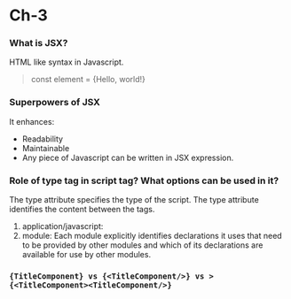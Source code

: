 # Ch-3

### What is JSX?
HTML like syntax in Javascript.

> const element = {<tagName>Hello, world!</tagName>}

### Superpowers of JSX
It enhances:
- Readability
- Maintainable
- Any piece of Javascript can be written in JSX expression.

### Role of type tag in script tag? What options can be used in it?
The type attribute specifies the type of the script.
The type attribute identifies the content between the <script> and </script> tags.
1. application/javascript:
2. module: Each module explicitly identifies declarations it uses that need to be provided by other modules and which of its declarations are available for use by other modules.

###  ``` {TitleComponent} vs {<TitleComponent/>} vs > {<TitleComponent><TitleComponent/>} ```
